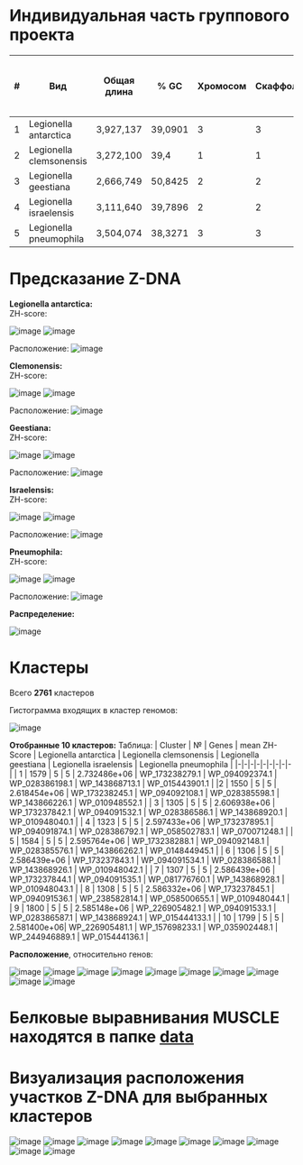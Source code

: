 # Индивидуальная часть группового проекта

| # | Вид  | Общая длина | % GC    | Хромосом | Скаффолдов | Контигов | Количество аннотированных генов | Доля аннотированных генов | Количество экзонов | Доля экзонов | Количество  Z-ДНК | Общая длина Z-ДНК | Количество с ZH-Score >= 500 | Общая длина с ZH-Score >= 500 |
|---|------|-------------|---------|----------|------------|----------|-|-|-|-|-|-|-|-|
| 1 | Legionella antarctica  | 3,927,137 | 39,0901 | 3 |  3 | 3 | 3708 | 0.863216 | 3708 | 0.863216 | 35454 | 313692 | 3180 | 30882 |
| 2 | Legionella clemsonensis |  3,272,100  | 39,4 | 1 | 1 | 1 | 2941 | 0.890235 | 2941 | 0.890235 | 3272100 | 28930052 | 3115 | 29788 |
| 3 | Legionella geestiana    |  2,666,749  |    50,8425 | 2 | 2 | 2 | 2395 | 0.911431 | 2395 | 0.911431 | 60873 | 546412 | 25049 | 248224 |
| 4 | Legionella israelensis |  3,111,640  |    39,7896 | 2 | 2 | 2 | 2806 | 0.878786 | 2806 | 0.878786 | 64967 | 574508 | 2327 | 22570 |
| 5 | Legionella pneumophila |  3,504,074  |    38,3271 | 3 | 3 | 3 | 3137 | 0.889006 | 3137 | 0.889006 | 73576 | 650556 | 2051 | 19686 |

# Предсказание Z-DNA 
**Legionella antarctica:**     
ZH-score: 

![image](https://user-images.githubusercontent.com/86132283/173429757-cca4fe9c-fe4b-4528-8ac9-29c5adca3c67.png) 
![image](https://user-images.githubusercontent.com/86132283/173429825-815ef564-03ce-4823-b912-d1f438ccfa9b.png)

Расположение:
![image](https://user-images.githubusercontent.com/86132283/173430749-01861e66-a61e-4954-8fb4-8cadf7285e50.png)


**Clemonensis:**   
ZH-score: 

![image](https://user-images.githubusercontent.com/86132283/173429962-7906a586-1a86-458b-9ee6-e4f2ab095baa.png)
![image](https://user-images.githubusercontent.com/86132283/173429974-57b6a4d6-5d6c-4678-b11c-e9c9b1ba58c4.png)

Расположение:
![image](https://user-images.githubusercontent.com/86132283/173431110-39f3207c-97a2-4724-825b-535e514fe7f3.png)

**Geestiana:**  
ZH-score: 

![image](https://user-images.githubusercontent.com/86132283/173430061-86f7b76d-e3e7-470d-abb1-e353e722c791.png)
![image](https://user-images.githubusercontent.com/86132283/173430086-54ca6134-3294-47fa-90a9-ff3d8717a503.png)

Расположение:
![image](https://user-images.githubusercontent.com/86132283/173431139-46585d53-0990-4cf5-befc-7b6a9900619e.png)

**Israelensis:**  
ZH-score: 

![image](https://user-images.githubusercontent.com/86132283/173430112-f2a66a02-4f54-40d0-939b-d4aed0724b2f.png)
![image](https://user-images.githubusercontent.com/86132283/173430129-970130ef-e56c-41cd-b55a-12f0ae49cbc7.png)

Расположение:
![image](https://user-images.githubusercontent.com/86132283/173431158-840b5c3c-8508-4a5f-9a6e-2684003c5771.png)

**Pneumophila:**  
ZH-score: 

![image](https://user-images.githubusercontent.com/86132283/173430155-c0144649-e597-4ab0-8553-11f53052d885.png)
![image](https://user-images.githubusercontent.com/86132283/173430166-8df27a7e-1622-487a-b703-97b1aadb97b4.png)

Расположение:
![image](https://user-images.githubusercontent.com/86132283/173431171-25304486-0c69-4384-b8f6-823f9088df4a.png)

**Распределение:**

![image](https://user-images.githubusercontent.com/86132283/173431500-36d944cf-878d-4fb5-9829-aa3f30dca720.png)

# Кластеры
Всего **2761** кластеров

Гистограмма входящих в кластер геномов:

![image](https://user-images.githubusercontent.com/86132283/173434690-ffecc8c2-23df-4635-a656-96b9ff462227.png)

**Отобранные 10 кластеров:**
Таблица:
| Cluster | № |	Genes	| mean ZH-Score |	Legionella antarctica |	Legionella clemsonensis	| Legionella geestiana |	Legionella israelensis |	Legionella pneumophila |
|-|-|-|-|-|-|-|-|-|
| 1 | 1579 |	5 |	5 |	2.732486e+06 |	WP_173238279.1 |	WP_094092374.1 |	WP_028386198.1 | 	WP_143868713.1 |	WP_015443901.1 |
|2	| 1550 | 5	| 5	| 2.618454e+06	| WP_173238245.1	| WP_094092108.1	| WP_028385598.1	| WP_143866226.1 | 	WP_010948552.1 |
| 3 | 1305 |	5 |	5 |	2.606938e+06 |	WP_173237842.1 |	WP_094091532.1 |	WP_028386586.1 | 	WP_143868920.1 |	WP_010948040.1 |
| 4 | 1323 |	5 |	5 |	2.597433e+06 |	WP_173237895.1 |	WP_094091874.1 |	WP_028386792.1 |	WP_058502783.1 |	WP_070071248.1 |
| 5 | 1584 |	5 |	5 |	2.595764e+06 |	WP_173238288.1 |	WP_094092148.1 |	WP_028385576.1 |	WP_143866262.1 |	WP_014844945.1 |
| 6 | 1306 | 5 |	5 |	2.586439e+06 |	WP_173237843.1 |	WP_094091534.1 |	WP_028386588.1 |	WP_143868926.1 |	WP_010948042.1 |
| 7 |	1307 | 5 |	5 |	2.586439e+06 |	WP_173237844.1 |	WP_094091535.1 |	WP_081776760.1 |	WP_143868928.1 |	WP_010948043.1 |
| 8 | 1308 |	5 |	5 |	2.586332e+06 |	WP_173237845.1 | WP_094091536.1	| WP_238582814.1 |	WP_058500655.1 |	WP_010948044.1 |
| 9 |	1800 | 5 |	5 |	2.585148e+06 |	WP_226905482.1 |	WP_094091533.1 |	WP_028386587.1 |	WP_143868924.1 |	WP_015444133.1 |
| 10 |	1799 | 5 |	5 |	2.581400e+06|	WP_226905481.1 | WP_157698233.1 |	WP_035902448.1 |	WP_244946889.1 |	WP_015444136.1 |

**Расположение**, относительно генов:

![image](https://user-images.githubusercontent.com/86132283/173437020-42d18dd5-ad51-4ec9-96ca-515facae2cc3.png)
![image](https://user-images.githubusercontent.com/86132283/173437042-68229a58-6106-4ebf-b228-011689392023.png)
![image](https://user-images.githubusercontent.com/86132283/173437071-67c71118-29bf-49c9-b90f-40be2d93295c.png)
![image](https://user-images.githubusercontent.com/86132283/173437103-43f465d4-bd63-4c05-8553-18c2e61553af.png)
![image](https://user-images.githubusercontent.com/86132283/173437130-1ea2d768-fb10-43d7-a559-05a15d5fb39d.png)
![image](https://user-images.githubusercontent.com/86132283/173437149-6ca2aa84-7782-4840-80d7-fd434e7cf25c.png)
![image](https://user-images.githubusercontent.com/86132283/173437159-cb22de7a-71d2-49a3-b227-d1a1b87e4910.png)
![image](https://user-images.githubusercontent.com/86132283/173437169-a07e9f10-a1e1-432c-a6bc-9cd3cd2d4b02.png)
![image](https://user-images.githubusercontent.com/86132283/173437184-c772bf45-78f0-4eef-ab0d-bb533a2a9837.png)
![image](https://user-images.githubusercontent.com/86132283/173437194-4cb2e4e4-002d-4cf2-88e1-cda1c32e5390.png)

# Белковые выравнивания MUSCLE находятся в папке [data](https://github.com/screenwriting/hse22_project/tree/main/data/%D0%92%D1%8B%D1%80%D0%B0%D0%B2%D0%BD%D0%B8%D0%B2%D0%B0%D0%BD%D0%B8%D1%8F)

# Визуализация расположения участков Z-DNA для выбранных кластеров

![image](https://user-images.githubusercontent.com/86132283/173438270-1551f005-43f3-478e-916a-78d77ea32c8b.png)
![image](https://user-images.githubusercontent.com/86132283/173438280-9c5d75bf-3048-437e-94db-8ef275ec052e.png)
![image](https://user-images.githubusercontent.com/86132283/173438289-0c9c9222-12de-4564-b161-ed7bfbd14e4a.png)
![image](https://user-images.githubusercontent.com/86132283/173438293-088ec733-7d51-46f0-8457-d3175205ad63.png)
![image](https://user-images.githubusercontent.com/86132283/173438306-a11ace68-9c4b-4864-863e-b508c777ea22.png)
![image](https://user-images.githubusercontent.com/86132283/173438359-149beb25-68dd-4045-b6fa-aa200f1322e8.png)
![image](https://user-images.githubusercontent.com/86132283/173438369-81cebba7-1010-4130-acf3-d519ec8cd07a.png)
![image](https://user-images.githubusercontent.com/86132283/173438376-b5d33c42-330c-41b8-a369-e3019de2a481.png)
![image](https://user-images.githubusercontent.com/86132283/173438390-ed94c019-4d0d-4a06-89bc-035516ff6764.png)
![image](https://user-images.githubusercontent.com/86132283/173438396-f31566db-5abd-4c09-8e50-e3fc26c1cd80.png)

